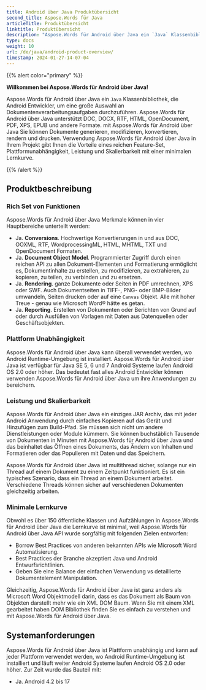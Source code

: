 ```yaml
---
title: Android über Java Produktübersicht
second_title: Aspose.Words für Java
articleTitle: Produktübersicht
linktitle: Produktübersicht
description: "Aspose.Words für Android über Java ein `Java` Klassenbibliothek, die Android Entwickler, um eine große Auswahl an Dokumentenverarbeitungsaufgaben durchzuführen."
type: docs
weight: 10
url: /de/java/android-product-overview/
timestamp: 2024-01-27-14-07-04
---
```


{{% alert color="primary" %}}

**Willkommen bei Aspose.Words für Android über Java!**

Aspose.Words für Android über Java ein `Java` Klassenbibliothek, die Android Entwickler, um eine große Auswahl an Dokumentenverarbeitungsaufgaben durchzuführen. Aspose.Words für Android über Java unterstützt DOC, DOCX, RTF, HTML, OpenDocument, PDF, XPS, EPUB und andere Formate. mit Aspose.Words für Android über Java Sie können Dokumente generieren, modifizieren, konvertieren, rendern und drucken. Verwendung Aspose.Words für Android über Java in Ihrem Projekt gibt Ihnen die Vorteile eines reichen Feature-Set, Plattformunabhängigkeit, Leistung und Skalierbarkeit mit einer minimalen Lernkurve.

{{% /alert %}}

## Produktbeschreibung

### Rich Set von Funktionen

Aspose.Words für Android über Java Merkmale können in vier Hauptbereiche unterteilt werden:

- Ja. **Conversions**. Hochwertige Konvertierungen in und aus DOC, OOXML, RTF, WordprocessingML, HTML, MHTML, TXT und OpenDocument Formaten.
- Ja. **Document Object Model**. Programmierter Zugriff durch einen reichen API zu allen Dokument-Elementen und Formatierung ermöglicht es, Dokumentinhalte zu erstellen, zu modifizieren, zu extrahieren, zu kopieren, zu teilen, zu verbinden und zu ersetzen.
- Ja. **Rendering**. ganze Dokumente oder Seiten in PDF umrechnen, XPS oder SWF. Auch Dokumentseiten in TIFF-, PNG- oder BMP-Bilder umwandeln, Seiten drucken oder auf eine `Canvas` Objekt. Alle mit hoher Treue - genau wie Microsoft Word® hätte es getan.
- Ja. **Reporting**. Erstellen von Dokumenten oder Berichten von Grund auf oder durch Ausfüllen von Vorlagen mit Daten aus Datenquellen oder Geschäftsobjekten.

### Plattform Unabhängigkeit

Aspose.Words für Android über Java kann überall verwendet werden, wo Android Runtime-Umgebung ist installiert. Aspose.Words für Android über Java ist verfügbar für Java SE 5, 6 und 7 Android Systeme laufen Android OS 2.0 oder höher. Das bedeutet fast alles Android Entwickler können verwenden Aspose.Words für Android über Java um ihre Anwendungen zu bereichern.

### Leistung und Skalierbarkeit

Aspose.Words für Android über Java ein einziges JAR Archiv, das mit jeder Android Anwendung durch einfaches Kopieren auf das Gerät und Hinzufügen zum Build-Pfad. Sie müssen sich nicht um andere Dienstleistungen oder Module kümmern. Sie können buchstäblich Tausende von Dokumenten in Minuten mit Aspose.Words für Android über Java und das beinhaltet das Öffnen eines Dokuments, das Ändern von Inhalten und Formatieren oder das Populieren mit Daten und das Speichern.

Aspose.Words für Android über Java ist multithread sicher, solange nur ein Thread auf einem Dokument zu einem Zeitpunkt funktioniert. Es ist ein typisches Szenario, dass ein Thread an einem Dokument arbeitet. Verschiedene Threads können sicher auf verschiedenen Dokumenten gleichzeitig arbeiten.

### Minimale Lernkurve

Obwohl es über 150 öffentliche Klassen und Aufzählungen in Aspose.Words für Android über Java die Lernkurve ist minimal, weil Aspose.Words für Android über Java API wurde sorgfältig mit folgenden Zielen entworfen:

- Borrow Best Practices von anderen bekannten APIs wie Microsoft Word Automatisierung.
- Best Practices der Branche akzeptiert Java und Android Entwurfsrichtlinien.
- Geben Sie eine Balance der einfachen Verwendung vs detaillierte Dokumentelement Manipulation.

Gleichzeitig, Aspose.Words für Android über Java ist ganz anders als Microsoft Word Objektmodell darin, dass es das Dokument als Baum von Objekten darstellt mehr wie ein XML DOM Baum. Wenn Sie mit einem XML gearbeitet haben DOM Bibliothek finden Sie es einfach zu verstehen und mit Aspose.Words für Android über Java.

## Systemanforderungen

Aspose.Words für Android über Java ist Plattform unabhängig und kann auf jeder Plattform verwendet werden, wo Android Runtime-Umgebung ist installiert und läuft weiter Android Systeme laufen Android OS 2.0 oder höher. Zur Zeit wurde das Bauteil mit:

- Ja. Android 4.2 bis 17
